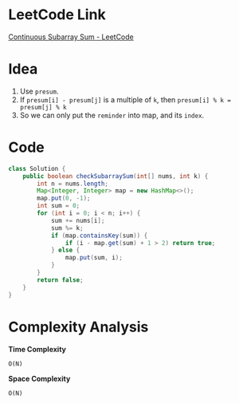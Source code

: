 # LeetCode Link

[Continuous Subarray Sum - LeetCode](https://leetcode.com/problems/continuous-subarray-sum/description/)

# Idea

1.   Use `presum`.
2.   If `presum[i] - presum[j]` is a multiple of `k`, then `presum[i] % k = presum[j] % k`
3.   So we can only put the `reminder` into map, and its `index`.

# Code

```java
class Solution {
    public boolean checkSubarraySum(int[] nums, int k) {
        int n = nums.length;
        Map<Integer, Integer> map = new HashMap<>();
        map.put(0, -1);
        int sum = 0;
        for (int i = 0; i < n; i++) {
            sum += nums[i];
            sum %= k;
            if (map.containsKey(sum)) {
                if (i - map.get(sum) + 1 > 2) return true;
            } else {
                map.put(sum, i);
            }
        }
        return false;
    }
}
```

# Complexity Analysis

**Time Complexity**

`O(N)`

**Space Complexity**

`O(N)`

